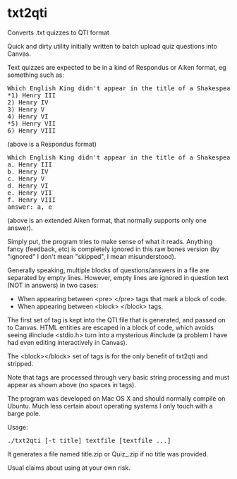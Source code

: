 # txt2qti
Converts .txt quizzes to QTI format

Quick and dirty utility initially written to batch upload quiz questions into Canvas.

Text quizzes are expected to be in a kind of Respondus or Aiken format,
eg something such as:

<pre>
Which English King didn't appear in the title of a Shakespeare play:
*1) Henry III
2) Henry IV
3) Henry V
4) Henry VI
*5) Henry VII
6) Henry VIII
</pre>

(above is a Respondus format)

<pre>
Which English King didn't appear in the title of a Shakespeare play:
a. Henry III
b. Henry IV
c. Henry V
d. Henry VI
e. Henry VII
f. Henry VIII
answer: a, e
</pre>

(above is an extended Aiken format, that normally supports only one answer).

Simply put, the program tries to make sense of what it reads. Anything fancy
(feedback, etc) is completely ignored in this raw bones version (by 
"ignored" I don't mean "skipped", I mean misunderstood).

Generally speaking, multiple blocks of questions/answers in a file are
separated by empty lines. However, empty lines are ignored in question text
(NOT in answers) in two cases:
<ul>
<li>When appearing between &lt;pre&gt; &lt;/pre&gt; tags that mark a block of code.</li>
<li>When appearing between &lt;block&gt; &lt;/block&gt; tags.</li>
</ul>

The first set of tag is kept into the QTI file that is generated, and passed
on to Canvas. HTML entities are escaped in a block of code, which avoids
seeing #include &lt;stdio.h&gt; turn into a mysterious #include (a problem I have
had even editing interactively in Canvas).

The &lt;block&gt;&lt;/block&gt; set of tags is for the only benefit of txt2qti and stripped.

Note that tags are processed through very basic string processing and must
appear as shown above (no spaces in tags).

The program was developed on Mac OS X and should normally compile on Ubuntu.
Much less certain about operating systems I only touch with a barge pole.

Usage:
<pre>
./txt2qti [-t title] textfile [textfile ...]
</pre>
It generates a file named title.zip or Quiz_<timestamp>.zip if no title was
provided.


Usual claims about using at your own risk.
